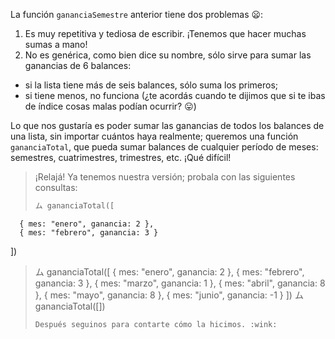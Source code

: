 La función `gananciaSemestre` anterior tiene dos problemas :frowning::

1. Es muy repetitiva y tediosa de escribir. ¡Tenemos que hacer muchas sumas a mano!
2. No es genérica, como bien dice su nombre, sólo sirve para sumar las ganancias de 6 balances:

  * si la lista tiene más de seis balances, sólo suma los primeros;
  * si tiene menos, no funciona (¿te acordás cuando te dijimos que si te ibas de índice cosas malas podían ocurrir? :stuck_out_tongue:)

Lo que nos gustaría es poder sumar las ganancias de todos los balances de una lista, sin importar cuántos haya realmente; queremos una función `gananciaTotal`, que pueda sumar balances de cualquier período de meses: semestres, cuatrimestres, trimestres, etc. ¡Qué difícil!

> ¡Relajá! Ya tenemos nuestra versión; probala con las siguientes consultas:
> 
>```python
>ム gananciaTotal([
      { mes: "enero", ganancia: 2 }, 
      { mes: "febrero", ganancia: 3 }
  ])
>ム gananciaTotal([
      { mes: "enero", ganancia: 2 }, 
      { mes: "febrero", ganancia: 3 }, 
      { mes: "marzo", ganancia: 1 }, 
      { mes: "abril", ganancia: 8 }, 
      { mes: "mayo", ganancia: 8 }, 
      { mes: "junio", ganancia: -1 }
  ])
>ム gananciaTotal([])
>```
> Después seguinos para contarte cómo la hicimos. :wink:
